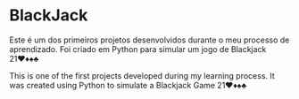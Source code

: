# BlackJack
Este é um dos primeiros projetos desenvolvidos durante o meu processo de aprendizado. Foi criado em Python para simular um jogo de Blackjack 21♥️♦️♠️♣️

This is one of the first projects developed during my learning process. It was created using Python to simulate a Blackjack Game 21♥️♦️♠️♣️


